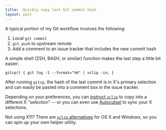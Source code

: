 ```yaml
---
title:  Quickly copy last Git commit hash
layout: post
---
```

A typical portion of my Git workflow involves the following:

  1. Local `git commit`
  2. `git push` to upstream remote
  3. Add a comment to an issue tracker that includes the new commit hash

A simple shell (ZSH, BASH, or similar) function makes the last step a little bit easier:

    gitcp() { git log -1 --format="%H" | xclip -in; }

After running `gitcp`, the hash of the last commit is in X's primary selection and can easily be
pasted into a comment box in the issue tracker.

Depending on your preferences, you can [instruct `xclip`][xclip] to copy into a different X
"selection" -- or you can even use [Autocutsel][autocutsel] to sync your X selections.

Not using X11? There are [`xclip` alternatives][xclip_alt] for OS X and Windows, so you can spin up
your own helper utility.

[xclip]:      http://linux.die.net/man/1/xclip
[autocutsel]: http://www.nongnu.org/autocutsel/
[xclip_alt]:  http://stackoverflow.com/a/750466
